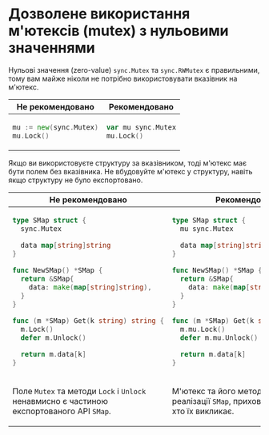 # Дозволене використання м'ютексів (mutex) з нульовими значеннями

Нульові значення (zero-value) `sync.Mutex` та `sync.RWMutex` є правильними, тому вам майже ніколи
не потрібно використовувати вказівник на м'ютекс.

<table>
<thead><tr><th>Не рекомендовано</th><th>Рекомендовано</th></tr></thead>
<tbody>
<tr><td>

```go
mu := new(sync.Mutex)
mu.Lock()
```

</td><td>

```go
var mu sync.Mutex
mu.Lock()
```

</td></tr>
</tbody></table>

Якщо ви використовуєте структуру за вказівником, тоді м'ютекс має бути полем без вказівника.
Не вбудовуйте м'ютекс у структуру, навіть якщо структуру не було експортовано.

<table>
<thead><tr><th>Не рекомендовано</th><th>Рекомендовано</th></tr></thead>
<tbody>
<tr><td>

```go
type SMap struct {
  sync.Mutex

  data map[string]string
}

func NewSMap() *SMap {
  return &SMap{
    data: make(map[string]string),
  }
}

func (m *SMap) Get(k string) string {
  m.Lock()
  defer m.Unlock()

  return m.data[k]
}
```

</td><td>

```go
type SMap struct {
  mu sync.Mutex

  data map[string]string
}

func NewSMap() *SMap {
  return &SMap{
    data: make(map[string]string),
  }
}

func (m *SMap) Get(k string) string {
  m.mu.Lock()
  defer m.mu.Unlock()

  return m.data[k]
}
```

</td></tr>

<tr><td>

Поле `Mutex` та методи `Lock` і `Unlock` ненавмисно є частиною експортованого API `SMap`.

</td><td>

М'ютекс та його методи є деталями реалізації `SMap`, прихованими від тих, хто їх викликає.

</td></tr>
</tbody></table>
